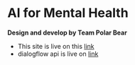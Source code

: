 # AI for Mental Health

**Design and develop by Team Polar Bear**



* This site is live on this [link](http://dosh0005.edumedia.ca/)
* dialogflow api is live on [link](http://dosh0005.edumedia.ca/api_dialogflow/?q=welcome)
